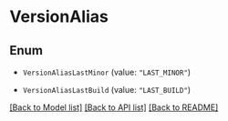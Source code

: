 # VersionAlias

## Enum


* `VersionAliasLastMinor` (value: `"LAST_MINOR"`)

* `VersionAliasLastBuild` (value: `"LAST_BUILD"`)


[[Back to Model list]](../README.md#documentation-for-models) [[Back to API list]](../README.md#documentation-for-api-endpoints) [[Back to README]](../README.md)


